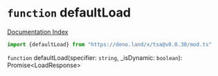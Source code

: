 # `function` defaultLoad

[Documentation Index](../README.md)

```ts
import {defaultLoad} from "https://deno.land/x/tsa@v0.0.30/mod.ts"
```

`function` defaultLoad(specifier: `string`, \_isDynamic: `boolean`): Promise\<LoadResponse>

